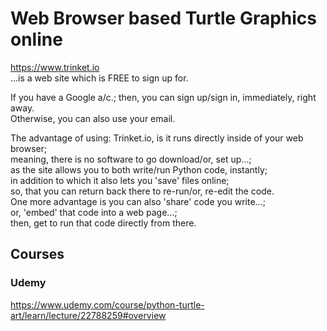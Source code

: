 # Web Browser based Turtle Graphics online 

https://www.trinket.io  
...is a web site which is FREE to sign up for. 

If you have a Google a/c.; then, you can sign up/sign in, immediately, right away.  
Otherwise, you can also use your email.  

The advantage of using: Trinket.io, is it runs directly inside of your web browser;    
meaning, there is no software to go download/or, set up...;  
as the site allows you to both write/run Python code, instantly;    
in addition to which it also lets you 'save' files online;  
so, that you can return back there to re-run/or, re-edit the code.  
One more advantage is you can also 'share' code you write...;  
or, 'embed' that code into a web page...;   
then, get to run that code directly from there.      

## Courses

### Udemy 

https://www.udemy.com/course/python-turtle-art/learn/lecture/22788259#overview  
